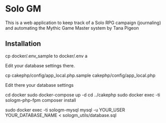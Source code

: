 # Solo GM

This is a web application to keep track of a Solo RPG campaign (journaling) and automating the Mythic Game Master system by Tana Pigeon


## Installation

cp docker/.env_sample to docker/.env a

Edit your database settings there. 

cp cakephp/config/app_local.php.sample cakephp/config/app_local.php

Edit there your database settings


cd docker
sudo docker-compose up -d
cd ../cakephp
sudo docker exec -ti sologm-php-fpm composer install

sudo docker exec -ti sologm-mysql mysql -u YOUR_USER YOUR_DATABASE_NAME < sologm_utils/database.sql
